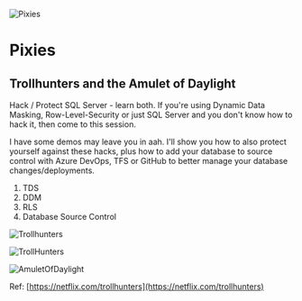 ![Pixies](https://vignette.wikia.nocookie.net/trollhunters/images/9/95/Pixies.png/revision/latest?cb=20161226035227 "https://vignette.wikia.nocookie.net/trollhunters/images/9/95/Pixies.png/revision/latest?cb=20161226035227")

# Pixies
## Trollhunters and the Amulet of Daylight

Hack / Protect SQL Server - learn both.
If you're using Dynamic Data Masking, Row-Level-Security or just SQL Server and you don't know how to hack it, then come to this session. 

I have some demos may leave you in aah. I'll show you how to also protect yourself against these hacks, plus how to add your database to source control with Azure DevOps, TFS or GitHub to better manage your database changes/deployments. 

1. TDS
2. DDM
3. RLS
4. Database Source Control 

![Trollhunters](https://i1.wp.com/geekdad.com/wp-content/uploads/2017/12/Trollhunter2-featured.jpg "https://i1.wp.com/geekdad.com/wp-content/uploads/2017/12/Trollhunter2-featured.jpg")

![TrollHunters](https://i1.wp.com/geekdad.com/wp-content/uploads/2017/12/TrollHunters.gif "https://i1.wp.com/geekdad.com/wp-content/uploads/2017/12/TrollHunters.gif")

![AmuletOfDaylight](https://vignette.wikia.nocookie.net/trollhunters/images/5/56/5d429bd20a8fd8ed74c3b47c767ea674.png/revision/latest?cb=20181211184022 "https://vignette.wikia.nocookie.net/trollhunters/images/5/56/5d429bd20a8fd8ed74c3b47c767ea674.png/revision/latest?cb=20181211184022")

Ref: [https://netflix.com/trollhunters](https://netflix.com/trollhunters)